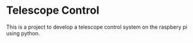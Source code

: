 # Telescope Control
This is a project to develop a telescope control system on the raspbery pi using python.
